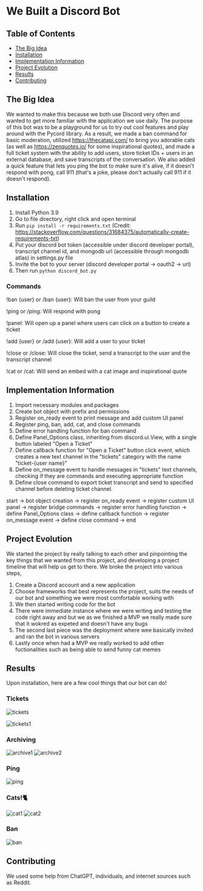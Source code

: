 # We Built a Discord Bot

## Table of Contents

- [The Big Idea](#the-big-idea)
- [Installation](#installation)
- [Implementation Information](#implementation-information)
- [Project Evolution](#project-evolution)
- [Results](#results)
- [Contributing](#contributing)


## The Big Idea
We wanted to make this because we both use Discord very often and wanted to get more familiar with the application we use daily. The purpose of this bot was to be a playground for us to try out cool features and play around with the Pycord library. As a result, we made a ban command for basic moderation, utilized https://thecatapi.com/ to bring you adorable cats (as well as https://zenquotes.io/ for some inspirational quotes), and made a full ticket system with the ability to add users, store ticket IDs + users in an external database, and save transcripts of the conversation. We also added a quick feature that lets you ping the bot to make sure it's alive, if it doesn't respond with pong, call 911 (that's a joke, please don't actually call 911 if it doesn't respond).


## Installation
1. Install Python 3.9 
2. Go to file directory, right click and open terminal
3. Run `pip install -r requirements.txt` (Credit: https://stackoverflow.com/questions/31684375/automatically-create-requirements-txt)
4. Put your discord bot token (accessible under discord developer portal), transcript channel id, and mongodb url (accessible through mongodb atlas) in settings.py file
5. Invite the bot to your server (discord developer portal -> oauth2 -> url)
6. Then run `python discord_bot.py` 


### Commands
!ban {user} or /ban {user}: Will ban the user from your guild

!ping or /ping: Will respond with pong

!panel: Will open up a panel where users can click on a button to create a ticket

!add {user} or /add {user}: Will add a user to your ticket

!close or /close: Will close the ticket, send a transcript to the user and the transcript channel

!cat or /cat: Will send an embed with a cat image and inspirational quote


## Implementation Information
1. Import necessary modules and packages
2. Create bot object with prefix and permissions
3. Register on_ready event to print message and add custom UI panel
4. Register ping, ban, add, cat, and close commands
5. Define error handling function for ban command
6. Define Panel_Options class, inheriting from discord.ui.View, with a single button labeled "Open a Ticket"
7. Define callback function for "Open a Ticket" button click event, which creates a new text channel in the "tickets" category with the name "ticket-{user name}"
8. Define on_message event to handle messages in "tickets" text channels, checking if they are commands and executing appropriate function
9. Define close command to export ticket transcript and send to specified channel before deleting ticket channel.

start -> bot object creation -> register on_ready event -> register custom UI panel -> 
         register bridge commands -> register error handling function -> define Panel_Options class -> 
         define callback function -> register on_message event -> define close command -> end



## Project Evolution
We started the project by really talking to each other and pinpointing the key things that we wanted from this project, and developing a project timeline that will help us get to there. We broke the project into various steps,

1. Create a Discord account and a new application
2. Choose frameworks that best represents the project, suits the needs of our bot and something we were most comfortable working with
3. We then started writing code for the bot
4. There were immediate instance where we were writing and testing the code right away and but we as we finished a MVP we really made sure that it wokred as expeted and doesn't have any bugs 
7. The second last piece was the deployment where wee basically invited and ran the bot in various servers
8. Lastly once when had a MVP we really worked to add other fuctionalities such as being able to send funny cat memes 


## Results
Upon installation, here are a few cool things that our bot can do!

### Tickets
![tickets](images/tickets.png)

![tickets1](images/ticket-panel.png)

### Archiving
![archive1](images/archive.png)
![archive2](images/archive2.png)

### Ping
![ping](images/ping.png)

### Cats!🐈
![cat1](images/cat.png)
![cat2](images/cat2.png)

### Ban
![ban](images/ban.png)


## Contributing
We used some help from ChatGPT, individuals, and internet sources such as Reddit.
